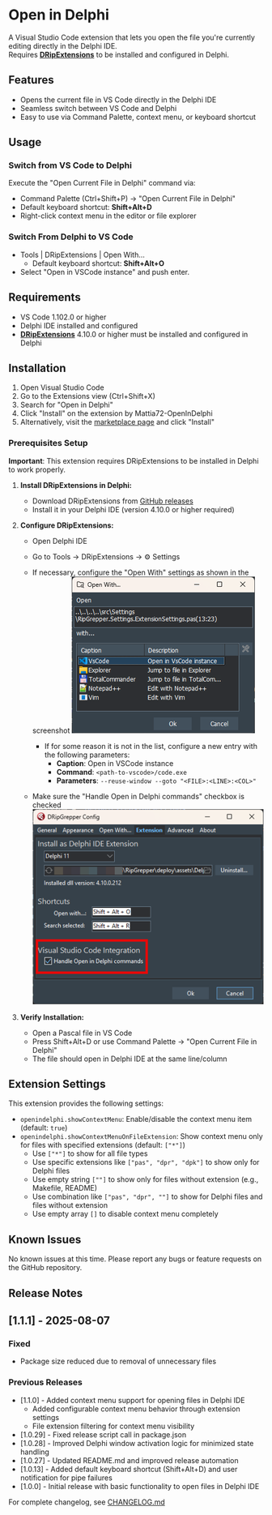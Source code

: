 # Open in Delphi
A Visual Studio Code extension that lets you open the file you're currently editing directly in the Delphi IDE.  
Requires **[DRipExtensions](https://github.com/mattia72/DRipGrepper)** to be installed and configured in Delphi.

## Features

- Opens the current file in VS Code directly in the Delphi IDE
- Seamless switch between VS Code and Delphi 
- Easy to use via Command Palette, context menu, or keyboard shortcut

## Usage

### Switch from VS Code to Delphi 

Execute the "Open Current File in Delphi" command via:
   - Command Palette (Ctrl+Shift+P) -> "Open Current File in Delphi"
   - Default keyboard shortcut: **Shift+Alt+D**
   - Right-click context menu in the editor or file explorer

### Switch From Delphi to VS Code
 
   - Tools | DRipExtensions | Open With...
     - Default keyboard shortcut: **Shift+Alt+O**
   - Select "Open in VSCode instance" and push enter.
    
## Requirements

- VS Code 1.102.0 or higher
- Delphi IDE installed and configured
- **[DRipExtensions](https://github.com/mattia72/DRipGrepper)** 4.10.0 or higher must be installed and configured in Delphi

## Installation

1. Open Visual Studio Code
2. Go to the Extensions view (Ctrl+Shift+X)
3. Search for "Open in Delphi" 
4. Click "Install" on the extension by Mattia72-OpenInDelphi
5. Alternatively, visit the [marketplace page](https://marketplace.visualstudio.com/items?itemName=Mattia72-OpenInDelphi.openindelphi) and click "Install"

### Prerequisites Setup

**Important**: This extension requires DRipExtensions to be installed in Delphi to work properly.

1. **Install DRipExtensions in Delphi:**
   - Download DRipExtensions from [GitHub releases](https://github.com/mattia72/DRipGrepper/releases)
   - Install it in your Delphi IDE (version 4.10.0 or higher required)

2. **Configure DRipExtensions:**
   - Open Delphi IDE
   - Go to Tools → DRipExtensions → :gear: Settings
   - If necessary, configure the "Open With" settings as shown in the screenshot
   ![Open with in Delphi](images/open-with-screenshot.png)

     - If for some reason it is not in the list, configure a new entry with the following parameters:
       - **Caption**: Open in VSCode instance
       - **Command**: `<path-to-vscode>/code.exe`
       - **Parameters**: `--reuse-window --goto "<FILE>:<LINE>:<COL>"`
         
   - Make sure the "Handle Open in Delphi commands" checkbox is checked
   ![DRipExtensions config](images/dripgrepper-extension-config-screenshot.png)


3. **Verify Installation:**
   - Open a Pascal file in VS Code
   - Press Shift+Alt+D or use Command Palette → "Open Current File in Delphi"
   - The file should open in Delphi IDE at the same line/column

## Extension Settings

This extension provides the following settings:

- `openindelphi.showContextMenu`: Enable/disable the context menu item (default: `true`)
- `openindelphi.showContextMenuOnFileExtension`: Show context menu only for files with specified extensions (default: `["*"]`)
  - Use `["*"]` to show for all file types
  - Use specific extensions like `["pas", "dpr", "dpk"]` to show only for Delphi files
  - Use empty string `[""]` to show only for files without extension (e.g., Makefile, README)
  - Use combination like `["pas", "dpr", ""]` to show for Delphi files and files without extension
  - Use empty array `[]` to disable context menu completely

## Known Issues

No known issues at this time. Please report any bugs or feature requests on the GitHub repository.

## Release Notes

## [1.1.1] - 2025-08-07

### Fixed
- Package size reduced due to removal of unnecessary files

### Previous Releases
- [1.1.0] - Added context menu support for opening files in Delphi IDE
  - Added configurable context menu behavior through extension settings
  - File extension filtering for context menu visibility
- [1.0.29] - Fixed release script call in package.json
- [1.0.28] - Improved Delphi window activation logic for minimized state handling
- [1.0.27] - Updated README.md and improved release automation
- [1.0.13] - Added default keyboard shortcut (Shift+Alt+D) and user notification for pipe failures
- [1.0.0] - Initial release with basic functionality to open files in Delphi IDE

For complete changelog, see [CHANGELOG.md](CHANGELOG.md)
